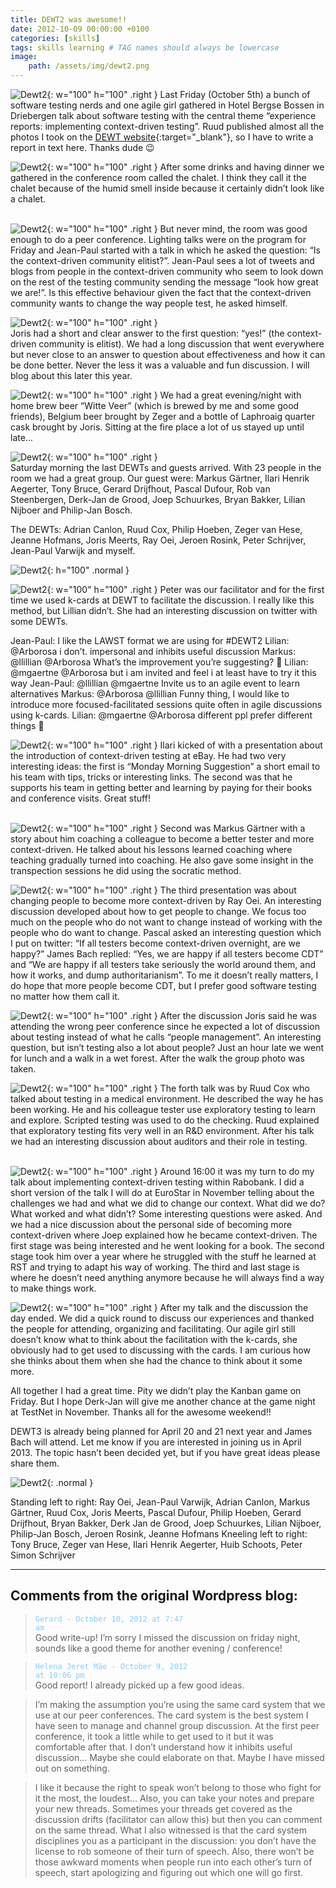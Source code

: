 ```yaml
---
title: DEWT2 was awesome!!
date: 2012-10-09 00:00:00 +0100
categories: [skills]
tags: skills learning # TAG names should always be lowercase
image:
    path: /assets/img/dewt2.png
---
```


![Dewt2](/assets/img/dewt2-1.jpg){: w="100" h="100" .right }
Last Friday (October 5th) a bunch of software testing nerds and one agile girl gathered in Hotel Bergse Bossen in Driebergen talk about software testing with the central theme “experience reports: implementing context-driven testing”. Ruud published almost all the photos I took on the [DEWT website](https://dewt.wordpress.com/2012/10/07/dewt2-was-a-blast/){:target="_blank"}, so I have to write a report in text here. Thanks dude 😉

![Dewt2](/assets/img/dewt2-2.jpg){: w="100"  h="100" .right }
After some drinks and having dinner we gathered in the conference room called the chalet. I think they call it the chalet because of the humid smell inside because it certainly didn’t look like a chalet.<br><br>

![Dewt2](/assets/img/dewt2-3.jpg){: w="100"  h="100" .right }
But never mind, the room was good enough to do a peer conference. Lighting talks were on the program for Friday and Jean-Paul started with a talk in which he asked the question: “Is the context-driven community elitist?”. Jean-Paul sees a lot of tweets and blogs from people in the context-driven community who seem to look down on the rest of the testing community sending the message “look how great we are!”. Is this effective behaviour given the fact that the context-driven community wants to change the way people test, he asked himself.

![Dewt2](/assets/img/dewt2-4.jpg){: w="100"  h="100" .right }  
Joris had a short and clear answer to the first question: “yes!” (the context-driven community is elitist). We had a long discussion that went everywhere but never close to an answer to question about effectiveness and how it can be done better. Never the less it was a valuable and fun discussion. I will blog about this later this year.

![Dewt2](/assets/img/dewt2-6.jpg){: w="100"  h="100" .right }
We had a great evening/night with home brew beer “Witte Veer” (which is brewed by me and some good friends), Belgium beer brought by Zeger and a bottle of Laphroaig quarter cask brought by Joris. Sitting at the fire place a lot of us stayed up until late…

![Dewt2](/assets/img/dewt2-7.jpg){: w="100"  h="100" .right }  
Saturday morning the last DEWTs and guests arrived. With 23 people in the room we had a great group. Our guest were: Markus Gärtner, Ilari Henrik Aegerter, Tony Bruce, Gerard Drijfhout, Pascal Dufour, Rob van Steenbergen, Derk-Jan de Grood, Joep Schuurkes, Bryan Bakker, Lilian Nijboer and Philip-Jan Bosch. 

The DEWTs: Adrian Canlon, Ruud Cox, Philip Hoeben, Zeger van Hese, Jeanne Hofmans, Joris Meerts, Ray Oei, Jeroen Rosink, Peter Schrijver, Jean-Paul Varwijk and myself.

![Dewt2](/assets/img/dewt2-9.jpg){: h="100" .normal } 

![Dewt2](/assets/img/dewt2-10.jpg){: w="100"  h="100" .right } 
Peter was our facilitator and for the first time we used k-cards at DEWT to facilitate the discussion. I really like this method, but Lillian didn’t. She had an interesting discussion on twitter with some DEWTs.

Jean-Paul: I like the LAWST format we are using for #DEWT2
Lilian: @Arborosa i don’t. impersonal and inhibits useful discussion
Markus: @llillian @Arborosa What’s the improvement you’re suggesting? 🙂
Lilian: @mgaertne @Arborosa but i am invited and feel i at least have to try it this way
Jean-Paul: @llillian @mgaertne Invite us to an agile event to learn alternatives
Markus: @Arborosa @llillian Funny thing, I would like to introduce more focused-facilitated sessions quite often in agile discussions using k-cards.
Lilian: @mgaertne @Arborosa different ppl prefer different things 🙂

![Dewt2](/assets/img/dewt2-11.jpg){: w="100"  h="100" .right } 
Ilari kicked of with a presentation about the introduction of context-driven testing at eBay. He had two very interesting ideas: the first is “Monday Morning Suggestion” a short email to his team with tips, tricks or interesting links. The second was that he supports his team in getting better and learning by paying for their books and conference visits. Great stuff!<br><br>

![Dewt2](/assets/img/dewt2-12.jpg){: w="100"  h="100" .right } 
Second was Markus Gärtner with a story about him coaching a colleague to become a better tester and more context-driven. He talked about his lessons learned coaching where teaching gradually turned into coaching. He also gave some insight in the transpection sessions he did using the socratic method.

![Dewt2](/assets/img/dewt2-14.jpg){: w="100"  h="100" .right } 
The third presentation was about changing people to become more context-driven by Ray Oei. An interesting discussion developed about how to get people to change. We focus too much on the people who do not want to change instead of working with the people who do want to change. Pascal asked an interesting question which I put on twitter: “If all testers become context-driven overnight, are we happy?” James Bach replied: “Yes, we are happy if all testers become CDT” and “We are happy if all testers take seriously the world around them, and how it works, and dump authoritarianism”. To me it doesn’t really matters, I do hope that more people become CDT, but I prefer good software testing no matter how them call it.

![Dewt2](/assets/img/dewt2-51.jpg){: w="100"  h="100" .right } 
After the discussion Joris said he was attending the wrong peer conference since he expected a lot of discussion about testing instead of what he calls “people management”. An interesting question, but isn’t testing also a lot about people? Just an hour late we went for lunch and a walk in a wet forest. After the walk the group photo was taken.


![Dewt2](/assets/img/dewt2-16.jpg){: w="100"  h="100" .right } 
The forth talk was by Ruud Cox who talked about testing in a medical environment. He described the way he has been working. He and his colleague tester use exploratory testing to learn and explore. Scripted testing was used to do the checking. Ruud explained that exploratory testing fits very well in an R&D environment. After his talk we had an interesting discussion about auditors and their role in testing.<br><br>

![Dewt2](/assets/img/dewt2-17.jpeg){: w="100"  h="100" .right } 
Around 16:00 it was my turn to do my talk about implementing context-driven testing within Rabobank. I did a short version of the talk I will do at EuroStar in November telling about the challenges we had and what we did to change our context. What did we do? What worked and what didn’t? Some interesting questions were asked. And we had a nice discussion about the personal side of becoming more context-driven where Joep explained how he became context-driven. The first stage was being interested and he went looking for a book. The second stage took him over a year where he struggled with the stuff he learned at RST and trying to adapt his way of working. The third and last stage is where he doesn’t need anything anymore because he will always find a way to make things work.

![Dewt2](/assets/img/dewt2-18.jpg){: w="100"  h="100" .right } 
After my talk and the discussion the day ended. We did a quick round to discuss our experiences and thanked the people for attending, organizing and facilitating. Our agile girl still doesn’t know what to think about the facilitation with the k-cards, she obviously had to get used to discussing with the cards. I am curious how she thinks about them when she had the chance to think about it some more.

All together I had a great time. Pity we didn’t play the Kanban game on Friday. But I hope Derk-Jan will give me another chance at the game night at TestNet in November. Thanks all for the awesome weekend!!

DEWT3 is already being planned for April 20 and 21 next year and James Bach will attend. Let me know if you are interested in joining us in April 2013. The topic hasn’t been decided yet, but if you have great ideas please share them.

![Dewt2](/assets/img/dewt2-19.jpg){: .normal } 

Standing left to right: Ray Oei, Jean-Paul Varwijk, Adrian Canlon, Markus Gärtner, Ruud Cox, Joris Meerts, Pascal Dufour, Philip Hoeben, Gerard Drijfhout, Bryan Bakker, Derk Jan de Grood, Joep Schuurkes, Lilian Nijboer, Philip-Jan Bosch, Jeroen Rosink, Jeanne Hofmans
Kneeling left to right: Tony Bruce, Zeger van Hese, Ilari Henrik Aegerter, Huib Schoots, Peter Simon Schrijver

---

## Comments from the original Wordpress blog:

><code style="color : lightskyblue">Gerard - October 10, 2012 at 7:47 am</code><br>
> Good write-up!
> I’m sorry I missed the discussion on friday night, sounds like a good theme for another evening / conference!

><code style="color : lightskyblue">Helena Jeret Mäe - October 9, 2012 at 10:06 pm</code><br>
> Good report!
> I already picked up a few good ideas.

> I’m making the assumption you’re using the same card system that we use at our peer conferences.
The card system is the best system I have seen to manage and channel group discussion. At the first peer conference, it took a little while to get used to it but it was comfortable after that.
I don’t understand how it inhibits useful discussion… Maybe she could elaborate on that. Maybe I have missed out on something.

> I like it because the right to speak won’t belong to those who fight for it the most, the loudest… Also, you can take your notes and prepare your new threads. Sometimes your threads get covered as the discussion drifts (facilitator can allow this) but then you can comment on the same thread.
What I also witnessed is that the card system disciplines you as a participant in the discussion: you don’t have the license to rob someone of their turn of speech.
Also, there won’t be those awkward moments when people run into each other’s turn of speech, start apologizing and figuring out which one will go first.